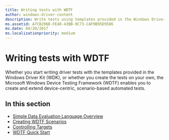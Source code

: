 ```yaml
---
title: Writing tests with WDTF
author: windows-driver-content
description: Write tests using templates provided in the Windows Driver Kit (WDK) to create and extend device-centric, scenario-based automated tests
ms.assetid: A7CB296D-FE40-43BB-9C73-CAF9B95E9586
ms.date: 04/20/2017
ms.localizationpriority: medium
---
```


# Writing tests with WDTF


Whether you start writing driver tests with the templates provided in the Windows Driver Kit (WDK), or whether you create the tests on your own, the Microsoft Windows Device Testing Framework (WDTF) enables you to create and extend device-centric, scenario-based automated tests.

## In this section


-   [Simple Data Evaluation Language Overview](simple-data-evaluation-language-overview.md)
-   [Creating WDTF Scenarios](creating-wdtf-scenarios.md)
-   [Controlling Targets](controlling-targets.md)
-   [WDTF Quick Start](wdtf-quick-start-.md)

 

 




